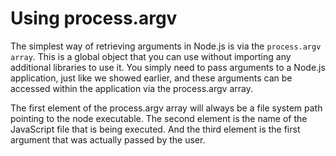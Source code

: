# Using process.argv

The simplest way of retrieving arguments in Node.js is via the `process.argv array`. This is a global object that you can use without importing any additional libraries to use it. You simply need to pass arguments to a Node.js application, just like we showed earlier, and these arguments can be accessed within the application via the process.argv array.

The first element of the process.argv array will always be a file system path pointing to the node executable. The second element is the name of the JavaScript file that is being executed. And the third element is the first argument that was actually passed by the user.